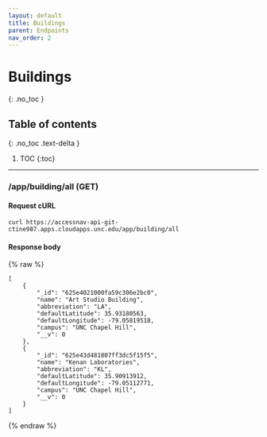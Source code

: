 ```yaml
---
layout: default
title: Buildings
parent: Endpoints
nav_order: 2
---
```


# Buildings
{: .no_toc }

## Table of contents
{: .no_toc .text-delta }

1. TOC
{:toc}

---

### /app/building/all (GET)

#### Request cURL
```
curl https://accessnav-api-git-ctine987.apps.cloudapps.unc.edu/app/building/all
```

#### Response body
{% raw %}
```
[
    {
        "_id": "625e4021000fa59c306e2bc0",
        "name": "Art Studio Building",
        "abbreviation": "LA",
        "defaultLatitude": 35.93180563,
        "defaultLongitude": -79.05819518,
        "campus": "UNC Chapel Hill",
        "__v": 0
    },
    {
        "_id": "625e43d481807ff3dc5f15f5",
        "name": "Kenan Laboratories",
        "abbreviation": "KL",
        "defaultLatitude": 35.90913912,
        "defaultLongitude": -79.05112771,
        "campus": "UNC Chapel Hill",
        "__v": 0
    }
]
```
{% endraw %}